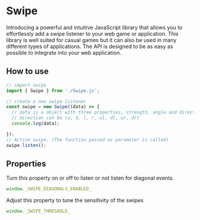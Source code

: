 # Swipe
Introducing a powerful and intuitive JavaScript library that allows you to effortlessly add a swipe listener to your web game or application. This library is well suited for casual games but it can also be used in many different types of applications. The API is designed to be as easy as possible to integrate into your web application.
## How to use
```javascript
// import swipe 
import { Swipe } from './Swipe.js';

// create a new swipe listener 
const swipe = new Swipe((data) => {
  // data is a object with three properties, strength, angle and direction. 
  // direction can be (u, d, l, r, ul, dl, ur, dr)
  console.log(data);

});
// Active swipe. (The function passed as parameter is called)
swipe.listen();
```

## Properties 
Turn this property on or off to listen or not listen for diagonal events.
```javascript
window._SWIPE_DIAGONALS_ENABLED_
```
Adjust this property to tune the sensitivity of the swipes
```javascript
window._SWIPE_THRESHOLD_
```
